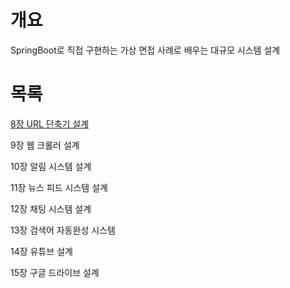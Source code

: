 # 개요

SpringBoot로 직접 구현하는 가상 면접 사례로 배우는 대규모 시스템 설계

# 목록

[8장 URL 단축기 설계](./gsd08-urlshorten/)

9장 웹 크롤러 설계

10장 알림 시스템 설계

11장 뉴스 피드 시스템 설계

12장 채팅 시스템 설계

13장 검색어 자동완성 시스템

14장 유튜브 설계

15장 구글 드라이브 설계
